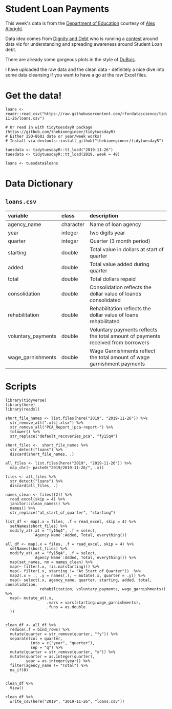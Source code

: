 # Student Loan Payments

This week's data is from the [Department of Education](https://studentaid.ed.gov/sa/about/data-center/student/default) courtesy of [Alex Albright](https://twitter.com/AllbriteAllday).

Data idea comes from [Dignity and Debt](https://www.dignityanddebt.org/projects/student-debt-racial-disparities/) who is running a [contest](https://docs.google.com/forms/d/e/1FAIpQLSckHpk5xJwqW0_sIEnCs-tScxttMV5WVqGjP0Ws8bD0x_LZHA/viewform) around data viz for understanding and spreading awareness around Student Loan debt. 

There are already some gorgeous plots in the style of [DuBois](https://www.dignityanddebt.org/projects/student-debt-racial-disparities/).

I have uploaded the raw data and the clean data - definitely a nice dive into some data cleansing if you want to have a go at the raw Excel files.

# Get the data!

```
loans <- readr::read_csv("https://raw.githubusercontent.com/rfordatascience/tidytuesday/master/data/2019/2019-11-26/loans.csv")

# Or read in with tidytuesdayR package (https://github.com/thebioengineer/tidytuesdayR)
# Either ISO-8601 date or year/week works!
# Install via devtools::install_github("thebioengineer/tidytuesdayR")

tuesdata <- tidytuesdayR::tt_load("2019-11-26")
tuesdata <- tidytuesdayR::tt_load(2019, week = 48)

loans <- tuesdata$loans
```

# Data Dictionary

## `loans.csv`

|variable           |class     |description |
|:------------------|:---------|:-----------|
|agency_name        |character | Name of loan agency |
|year               |integer   | two digits year |
|quarter            |integer   | Quarter (3 month period) |
|starting           |double    | Total value in dollars at start of quarter |
|added              |double    | Total value added during quarter |
|total              |double    | Total dollars repaid |
|consolidation      |double    | Consolidation reflects the dollar value of loands consolidated|
|rehabilitation     |double    | Rehabilitation reflects the dollar value of loans rehabilitated|
|voluntary_payments |double    | Voluntary payments reflects the total amount of payments received from borrowers|
|wage_garnishments  |double    | Wage Garnishments reflect the total amount of wage garnishment payments|


# Scripts

```{r}
library(tidyverse)
library(here)
library(readxl)

short_file_names <- list.files(here("2019", "2019-11-26")) %>%
  str_remove_all(".xls|.xlsx") %>%
  str_remove_all("PCA_Report_|pca-report-") %>%
  tolower() %>%
  str_replace("default_recoveries_pca", "fy15q4")

short_files <-  short_file_names %>% 
  str_detect("loans") %>%
  discard(short_file_names, .)

all_files <- list.files(here("2019", "2019-11-26")) %>%
  map_chr(~ paste0("2019/2019-11-26/", .x))

files <- all_files %>% 
  str_detect("loans") %>% 
  discard(all_files, .)

names_clean <- files[[2]] %>%
  read_excel(skip = 4) %>%
  janitor::clean_names() %>%
  names() %>% 
  str_replace("at_start_of_quarter", "starting")

list_df <- map(.x = files, .f = read_excel, skip = 4) %>%
  setNames(short_files) %>% 
  modify_at(.at = "fy15q4", .f = select, 
            `Agency Name`:Added, Total, everything())

all_df <- map(.x = files, .f = read_excel, skip = 4) %>%
  setNames(short_files) %>% 
  modify_at(.at = "fy15q4", .f = select, 
            `Agency Name`:Added, Total, everything()) %>% 
  map(set_names, nm = names_clean) %>%
  map(~ filter(.x, !is.na(starting))) %>%
  map(~ filter(.x, starting != "At Start of Quarter"))  %>%
  map2(.x = ., .y = names(.), ~ mutate(.x, quarter = .y)) %>% 
  map(~ select(.x, agency_name, quarter, starting, added, total, consolidation, 
               rehabilitation, voluntary_payments, wage_garnishments)) %>%
  map(~ mutate_at(.x,
                  .vars = vars(starting:wage_garnishments),
                  .funs = as.double
  ))


clean_df <- all_df %>%
  reduce(.f = bind_rows) %>% 
  mutate(quarter = str_remove(quarter, "fy")) %>% 
  separate(col = quarter,
           into = c("year", "quarter"),
           sep = "q") %>% 
  mutate(quarter = str_remove(quarter, "x")) %>% 
  mutate(quarter = as.integer(quarter),
         year = as.integer(year)) %>%
  filter(agency_name != "Total") %>% 
  na_if(0)
  

clean_df %>% 
  View()

clean_df %>% 
  write_csv(here("2019", "2019-11-26", "loans.csv"))
```
